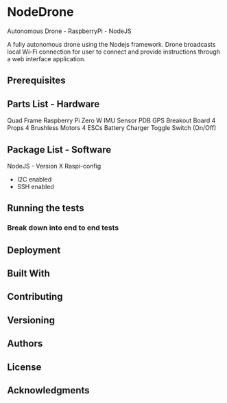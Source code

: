 # NodeDrone

Autonomous Drone - RaspberryPi - NodeJS

A fully autonomous drone using the Nodejs framework. Drone broadcasts local Wi-Fi connection for user to connect and provide instructions through a web interface application. 

## Prerequisites

## Parts List - Hardware
Quad Frame
Raspberry Pi Zero W
IMU Sensor
PDB
GPS Breakout Board
4 Props
4 Brushless Motors
4 ESCs
Battery Charger
Toggle Switch (On/Off)

## Package List - Software
NodeJS - Version X
Raspi-config
- I2C enabled
- SSH enabled

## Running the tests

### Break down into end to end tests

## Deployment

## Built With

## Contributing

## Versioning

## Authors

## License

## Acknowledgments
